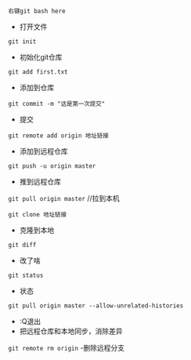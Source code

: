 `右键git bash here`
- 打开文件

`git init `
- 初始化git仓库

`git add first.txt` 
- 添加到仓库

`git commit -m "这是第一次提交" `
- 提交

`git remote add origin 地址链接 `
- 添加到远程仓库

`git push -u origin master `
- 推到远程仓库

`git pull origin master`
//拉到本机

`git clone 地址链接 `
- 克隆到本地

`git diff `
- 改了啥

`git status `
- 状态

`git pull origin master --allow-unrelated-histories  ` 
- :Q退出
- 把远程仓库和本地同步，消除差异

`git remote rm origin`
-删除远程分支
